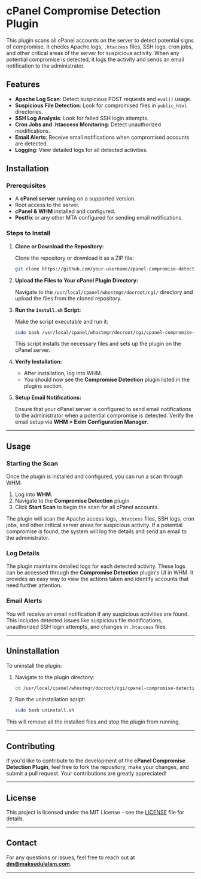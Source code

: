 # cPanel Compromise Detection Plugin

This plugin scans all cPanel accounts on the server to detect potential signs of compromise. It checks Apache logs, `.htaccess` files, SSH logs, cron jobs, and other critical areas of the server for suspicious activity. When any potential compromise is detected, it logs the activity and sends an email notification to the administrator.

## Features

- **Apache Log Scan**: Detect suspicious POST requests and `eval()` usage.
- **Suspicious File Detection**: Look for compromised files in `public_html` directories.
- **SSH Log Analysis**: Look for failed SSH login attempts.
- **Cron Jobs and .htaccess Monitoring**: Detect unauthorized modifications.
- **Email Alerts**: Receive email notifications when compromised accounts are detected.
- **Logging**: View detailed logs for all detected activities.

## Installation

### Prerequisites

- A **cPanel server** running on a supported version.
- Root access to the server.
- **cPanel & WHM** installed and configured.
- **Postfix** or any other MTA configured for sending email notifications.

### Steps to Install

1. **Clone or Download the Repository:**

   Clone the repository or download it as a ZIP file:

   ```bash
   git clone https://github.com/your-username/cpanel-compromise-detection.git
   ```

2. **Upload the Files to Your cPanel Plugin Directory:**

   Navigate to the `/usr/local/cpanel/whostmgr/docroot/cgi/` directory and upload the files from the cloned repository.

3. **Run the `install.sh` Script:**

   Make the script executable and run it:

   ```bash
   sudo bash /usr/local/cpanel/whostmgr/docroot/cgi/cpanel-compromise-detection/install.sh
   ```

   This script installs the necessary files and sets up the plugin on the cPanel server.

4. **Verify Installation:**

   - After installation, log into WHM.
   - You should now see the **Compromise Detection** plugin listed in the plugins section.

5. **Setup Email Notifications:**

   Ensure that your cPanel server is configured to send email notifications to the administrator when a potential compromise is detected. Verify the email setup via **WHM > Exim Configuration Manager**.

---

## Usage

### Starting the Scan

Once the plugin is installed and configured, you can run a scan through WHM:

1. Log into **WHM**.
2. Navigate to the **Compromise Detection** plugin.
3. Click **Start Scan** to begin the scan for all cPanel accounts.

The plugin will scan the Apache access logs, `.htaccess` files, SSH logs, cron jobs, and other critical server areas for suspicious activity. If a potential compromise is found, the system will log the details and send an email to the administrator.

### Log Details

The plugin maintains detailed logs for each detected activity. These logs can be accessed through the **Compromise Detection** plugin's UI in WHM. It provides an easy way to view the actions taken and identify accounts that need further attention.

### Email Alerts

You will receive an email notification if any suspicious activities are found. This includes detected issues like suspicious file modifications, unauthorized SSH login attempts, and changes in `.htaccess` files.

---

## Uninstallation

To uninstall the plugin:

1. Navigate to the plugin directory:
   
   ```bash
   cd /usr/local/cpanel/whostmgr/docroot/cgi/cpanel-compromise-detection/
   ```

2. Run the uninstallation script:

   ```bash
   sudo bash uninstall.sh
   ```

This will remove all the installed files and stop the plugin from running.

---

## Contributing

If you'd like to contribute to the development of the **cPanel Compromise Detection Plugin**, feel free to fork the repository, make your changes, and submit a pull request. Your contributions are greatly appreciated!

---

## License

This project is licensed under the MIT License - see the [LICENSE](LICENSE) file for details.

---

## Contact

For any questions or issues, feel free to reach out at **[dm@maksudulalam.com](mailto:dm@maksudulalam.com)**.

---

